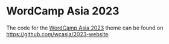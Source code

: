 # WordCamp Asia 2023

The code for the [WordCamp Asia 2023](https://asia.wordcamp.org/2023/) theme can be found on https://github.com/wcasia/2023-website.
